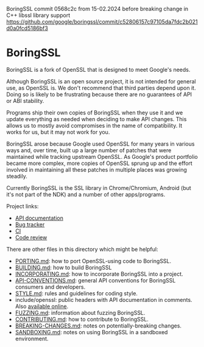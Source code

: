 BoringSSL commit 0568c2c from 15-02.2024 before breaking change in С++ libssl library support https://github.com/google/boringssl/commit/c52806157c97105da7fdc2b021d0a0fcd5186bf3


# BoringSSL

BoringSSL is a fork of OpenSSL that is designed to meet Google's needs.

Although BoringSSL is an open source project, it is not intended for general
use, as OpenSSL is. We don't recommend that third parties depend upon it. Doing
so is likely to be frustrating because there are no guarantees of API or ABI
stability.

Programs ship their own copies of BoringSSL when they use it and we update
everything as needed when deciding to make API changes. This allows us to
mostly avoid compromises in the name of compatibility. It works for us, but it
may not work for you.

BoringSSL arose because Google used OpenSSL for many years in various ways and,
over time, built up a large number of patches that were maintained while
tracking upstream OpenSSL. As Google's product portfolio became more complex,
more copies of OpenSSL sprung up and the effort involved in maintaining all
these patches in multiple places was growing steadily.

Currently BoringSSL is the SSL library in Chrome/Chromium, Android (but it's
not part of the NDK) and a number of other apps/programs.

Project links:

  * [API documentation](https://commondatastorage.googleapis.com/chromium-boringssl-docs/headers.html)
  * [Bug tracker](https://bugs.chromium.org/p/boringssl/issues/list)
  * [CI](https://ci.chromium.org/p/boringssl/g/main/console)
  * [Code review](https://boringssl-review.googlesource.com)

There are other files in this directory which might be helpful:

  * [PORTING.md](./PORTING.md): how to port OpenSSL-using code to BoringSSL.
  * [BUILDING.md](./BUILDING.md): how to build BoringSSL
  * [INCORPORATING.md](./INCORPORATING.md): how to incorporate BoringSSL into a project.
  * [API-CONVENTIONS.md](./API-CONVENTIONS.md): general API conventions for BoringSSL consumers and developers.
  * [STYLE.md](./STYLE.md): rules and guidelines for coding style.
  * include/openssl: public headers with API documentation in comments. Also [available online](https://commondatastorage.googleapis.com/chromium-boringssl-docs/headers.html).
  * [FUZZING.md](./FUZZING.md): information about fuzzing BoringSSL.
  * [CONTRIBUTING.md](./CONTRIBUTING.md): how to contribute to BoringSSL.
  * [BREAKING-CHANGES.md](./BREAKING-CHANGES.md): notes on potentially-breaking changes.
  * [SANDBOXING.md](./SANDBOXING.md): notes on using BoringSSL in a sandboxed environment.
